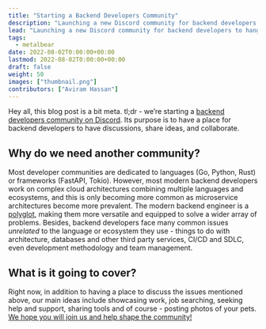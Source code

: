 ```yaml
---
title: "Starting a Backend Developers Community"
description: "Launching a new Discord community for backend developers to hang, discuss and learn from."
lead: "Launching a new Discord community for backend developers to hang, discuss and learn from."
tags:
  - metalbear
date: 2022-08-02T0:00:00+00:00
lastmod: 2022-08-02T0:00:00+00:00
draft: false
weight: 50
images: ["thumbnail.png"]
contributors: ["Aviram Hassan"]
---
```


Hey all, this blog post is a bit meta. tl;dr - we’re starting a [backend developers community on Discord](https://discord.gg/pSKEdmNZcK). Its purpose is to have a place for backend developers to have discussions, share ideas, and collaborate. 

## Why do we need another community?
Most developer communities are dedicated to languages (Go, Python, Rust) or frameworks (FastAPI, Tokio). However, most modern backend developers work on complex cloud architectures combining multiple languages and ecosystems, and this is only becoming more common as microservice architectures become more prevalent. The modern backend engineer is a [polyglot](https://medium.com/soluto-nashville/why-be-a-polyglot-software-engineer-29cf53465d15), making them more versatile and equipped to solve a wider array of problems. Besides, backend developers face many common issues *unrelated* to the language or ecosystem they use - things to do with architecture, databases and other third party services, CI/CD and SDLC, even development methodology and team management.

## What is it going to cover?
Right now, in addition to having a place to discuss the issues mentioned above, our main ideas include showcasing work, job searching, seeking help and support, sharing tools and of course - posting photos of your pets. 
[We hope you will join us and help shape the community!](https://discord.gg/pSKEdmNZcK)

